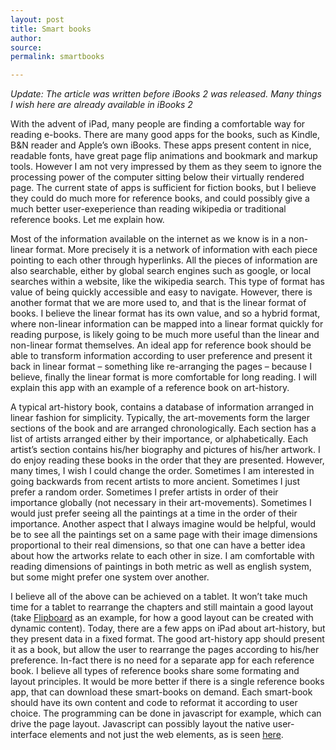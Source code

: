 ```yaml
---
layout: post
title: Smart books
author: 
source: 
permalink: smartbooks

---
```


_Update: The article was written before iBooks 2 was released. Many things I wish here are already available in iBooks 2_

With the advent of iPad, many people are finding a comfortable way for reading e-books. There are many good apps for the books, such as Kindle, B&N reader and Apple’s own iBooks. These apps present content in nice, readable fonts, have great page flip animations and bookmark and markup tools. However I am not very impressed by them as they seem to ignore the processing power of the computer sitting below their virtually rendered page. The current state of apps is sufficient for fiction books, but I believe they could do much more for reference books, and could possibly give a much better user-exeperience than reading wikipedia or traditional reference books. Let me explain how.

Most of the information available on the internet as we know is in a non-linear format. More precisely it is a network of information with each piece pointing to each other through hyperlinks. All the pieces of information are also searchable, either by global search engines such as google, or local searches within a website, like the wikipedia search. This type of format has value of being quickly accessible and easy to navigate. However, there is another format that we are more used to, and that is the linear format of books. I believe the linear format has its own value, and so a hybrid format, where non-linear information can be mapped into a linear format quickly for reading purpose, is likely going to be much more useful than the linear and non-linear format themselves. An ideal app for reference book should be able to transform information according to user preference and present it back in linear format – something like re-arranging the pages – because I believe, finally the linear format is more comfortable for long reading. I will explain this app with an example of a reference book on art-history.

A typical art-history book, contains a database of information arranged in linear fashion for simplicity. Typically, the art-movements form the larger sections of the book and are arranged chronologically. Each section has a list of artists arranged either by their importance, or alphabetically. Each artist’s section contains his/her biography and pictures of his/her artwork. I do enjoy reading these books in the order that they are presented. However, many times, I wish I could change the order. Sometimes I am interested in going backwards from recent artists to more ancient. Sometimes I just prefer a random order. Sometimes I prefer artists in order of their importance globally (not necessary in their art-movements). Sometimes I would just prefer seeing all the paintings at a time in the order of their importance. Another aspect that I always imagine would be helpful, would be to see all the paintings set on a same page with their image dimensions proportional to their real dimensions, so that one can have a better idea about how the artworks relate to each other in size. I am comfortable with reading dimensions of paintings in both metric as well as english system, but some might prefer one system over another.

I believe all of the above can be achieved on a tablet. It won’t take much time for a tablet to rearrange the chapters and still maintain a good layout (take [Flipboard](http://www.flipboard.com) as an example, for how a good layout can be created with dynamic content). Today, there are a few apps on iPad about art-history, but they present data in a fixed format. The good art-history app should present it as a book, but allow the user to rearrange the pages according to his/her preference. In-fact there is no need for a separate app for each reference book. I believe all types of reference books share some formating and layout principles. It would be more better if there is a single reference books app, that can download these smart-books on demand. Each smart-book should have its own content and code to reformat it according to user choice. The programming can be done in javascript for example, which can drive the page layout. Javascript can possibly layout the native user-interface elements and not just the web elements, as is seen [here](http://will.thimbleby.net/scripting-with-javascript-in-cocoa/).
